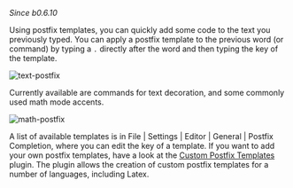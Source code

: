 _Since b0.6.10_

Using postfix templates, you can quickly add some code to the text you previously typed.
You can apply a postfix template to the previous word (or command) by typing a `.` directly after the word and then typing the key of the template.

![text-postfix](https://raw.githubusercontent.com/wiki/Hannah-Sten/TeXiFy-IDEA/Writing/figures/text-postfix.gif)

Currently available are commands for text decoration, and some commonly used math mode accents.

![math-postfix](https://raw.githubusercontent.com/wiki/Hannah-Sten/TeXiFy-IDEA/Writing/figures/math-postfix.gif)

A list of available templates is in <ui-path>File | Settings | Editor | General | Postfix Completion</ui-path>, where you can edit the key of a template. If you want to add your own postfix templates, have a look at the [Custom Postfix Templates](https://plugins.jetbrains.com/plugin/9862-custom-postfix-templates) plugin. The plugin allows the creation of custom postfix templates for a number of languages, including Latex.
